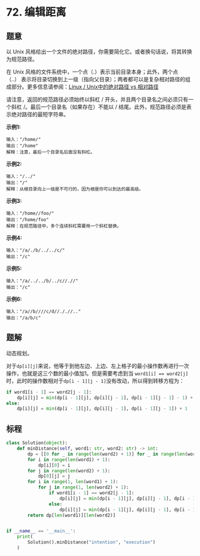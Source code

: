 # 72. 编辑距离

## 题意

以 Unix 风格给出一个文件的绝对路径，你需要简化它。或者换句话说，将其转换为规范路径。

在 Unix 风格的文件系统中，一个点（.）表示当前目录本身；此外，两个点 （..） 表示将目录切换到上一级（指向父目录）；两者都可以是复杂相对路径的组成部分。更多信息请参阅：[Linux / Unix中的绝对路径 vs 相对路径](https://blog.csdn.net/u011327334/article/details/50355600)

请注意，返回的规范路径必须始终以斜杠 / 开头，并且两个目录名之间必须只有一个斜杠 /。最后一个目录名（如果存在）不能以 / 结尾。此外，规范路径必须是表示绝对路径的最短字符串。

**示例1:**
```
输入："/home/"
输出："/home"
解释：注意，最后一个目录名后面没有斜杠。
```

**示例2:**
```
输入："/../"
输出："/"
解释：从根目录向上一级是不可行的，因为根是你可以到达的最高级。
```

**示例3:**
```
输入："/home//foo/"
输出："/home/foo"
解释：在规范路径中，多个连续斜杠需要用一个斜杠替换。
```

**示例4:**
```
输入："/a/./b/../../c/"
输出："/c"
```

**示例5:**
```
输入："/a/../../b/../c//.//"
输出："/c"
```

**示例6:**
```
输入："/a//b////c/d//././/.."
输出："/a/b/c"
```

## 题解

动态规划。

对于`dp[i][j]`来说，他等于到他左边、上边、左上格子的最小操作数再进行一次操作，也就是这三个数的最小值加1。但是需要考虑到当
`word1[i] == word2[j]`时，此时的操作数相对于`dp[i - 1][j - 1]`没有改动，所以得到转移方程为：

```python
if word1[i - 1] == word2[j - 1]:
    dp[i][j] = min(dp[i - 1][j], dp[i][j - 1], dp[i - 1][j - 1] - 1) + 1
else:
    dp[i][j] = min(dp[i - 1][j], dp[i][j - 1], dp[i - 1][j - 1]) + 1
```

## 标程

```python
class Solution(object):
    def minDistance(self, word1: str, word2: str) -> int:
        dp = [[0 for _ in range(len(word2) + 1)] for _ in range(len(word1) + 1)]
        for i in range(len(word1) + 1):
            dp[i][0] = i
        for j in range(len(word2) + 1):
            dp[0][j] = j
        for i in range(1, len(word1) + 1):
            for j in range(1, len(word2) + 1):
                if word1[i - 1] == word2[j - 1]:
                    dp[i][j] = min(dp[i - 1][j], dp[i][j - 1], dp[i - 1][j - 1] - 1) + 1
                else:
                    dp[i][j] = min(dp[i - 1][j], dp[i][j - 1], dp[i - 1][j - 1]) + 1
        return dp[len(word1)][len(word2)]


if __name__ == '__main__':
    print(
        Solution().minDistance("intention", "execution")
    )

```